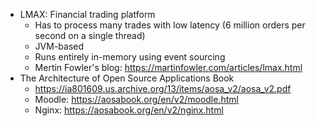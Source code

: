 - LMAX: Financial trading platform
  - Has to process many trades with low latency (6 million orders per second on a single thread)
  - JVM-based
  - Runs entirely in-memory using event sourcing
  - Mertin Fowler's blog: https://martinfowler.com/articles/lmax.html
- The Architecture of Open Source Applications Book
  - https://ia801609.us.archive.org/13/items/aosa_v2/aosa_v2.pdf
  - Moodle: https://aosabook.org/en/v2/moodle.html
  - Nginx: https://aosabook.org/en/v2/nginx.html


 
